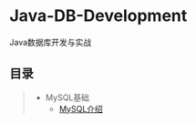 # Java-DB-Development

Java数据库开发与实战


## 目录

> - MySQL基础
>   - [MySQL介绍](/01-MySQL基础/01-MySQL介绍/README.md)